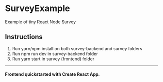 # SurveyExample
Example of tiny React Node Survey

## Instructions

1. Run yarn/npm install on both survey-backend and survey folders
2. Run npm run dev in survey-backend folder
3. Run yarn start in survey (frontend) folder
---
#### Frontend quickstarted with Create React App.